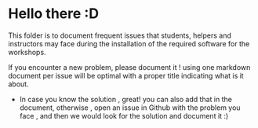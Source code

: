 # Hello there :D

This folder is to document frequent issues that students, helpers and instructors may face during the installation of the required software for the workshops.

If you encounter a new problem, please document it ! using one markdown document per issue will be optimal with a proper title indicating what is it about.

- In case you know the solution , great! you can also add that in the document, otherwise , open an issue in Github with the problem you face , and then we would 
look for the solution and document it :) 

